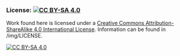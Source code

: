 ### License: [![CC BY-SA 4.0][cc-by-sa-shield]][cc-by-sa]

Work found here is licensed under a
[Creative Commons Attribution-ShareAlike 4.0 International License][cc-by-sa]. Information can be found in /img/LICENSE.

[![CC BY-SA 4.0][cc-by-sa-image]][cc-by-sa]

[cc-by-sa]: http://creativecommons.org/licenses/by-sa/4.0/
[cc-by-sa-image]: https://licensebuttons.net/l/by-sa/4.0/88x31.png
[cc-by-sa-shield]: https://img.shields.io/badge/License-CC%20BY--SA%204.0-lightgrey.svg
